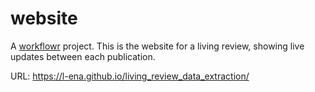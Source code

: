 # website

A [workflowr][] project. This is the website for a living review, showing live updates between each publication.

URL: https://l-ena.github.io/living_review_data_extraction/

[workflowr]: https://github.com/jdblischak/workflowr
